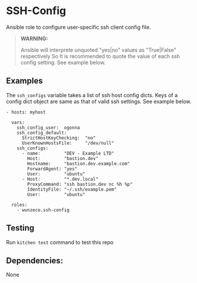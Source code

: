 SSH-Config
==========

Ansible role to configure user-specific ssh client config file.

> **WARNING:**
> 
>    Ansible will interprete unquoted "yes|no" values as "True|False" respectively
>    So It is recommended to quote the value of each ssh config setting. See 
>    example below.


## Examples

The `ssh_configs` variable takes a list of ssh host config dicts. Keys of a
config dict object are same as that of valid ssh settings. See example below.

```
- hosts: myhost

  vars:
    ssh_config_user:  ogonna
    ssh_config_default:
      StrictHostKeyChecking:  "no"
      UserKnownHostsFile:     "/dev/null"
    ssh_configs:
      - name:         "DEV - Example LTD"
        Host:         "bastion.dev"
        Hostname:     "bastion.dev.example.com"
        ForwardAgent: "yes"
        User:         "ubuntu"
      - Host:         "*.dev.local"
        ProxyCommand: "ssh bastion.dev nc %h %p"
        IdentityFile: "~/.ssh/example.pem"
        User:         "ubuntu"

  roles:
    - wunzeco.ssh-config
```


## Testing

Run `kitchen test` command to test this repo


## Dependencies:

None
